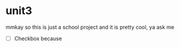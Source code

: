 # unit3
mmkay so this is just a school project and it is pretty cool, ya ask me
-[ ] Checkbox because
